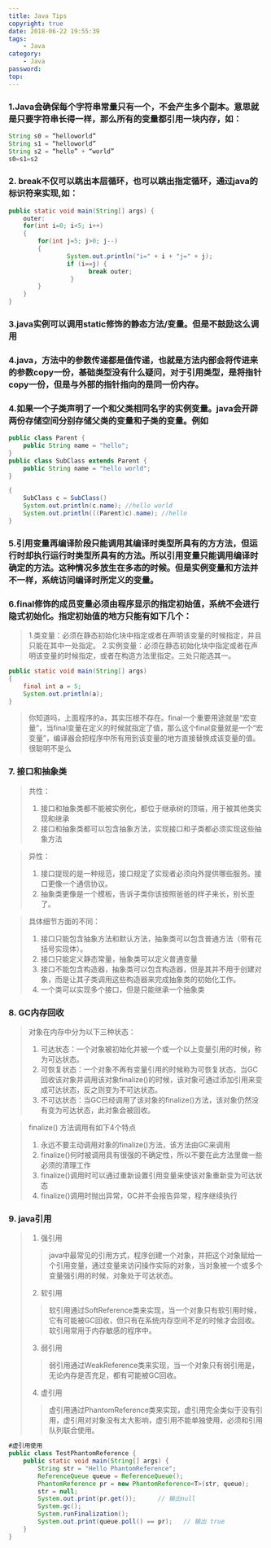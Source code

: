 ```yaml
---
title: Java Tips
copyright: true
date: 2018-06-22 19:55:39
tags: 
    - Java
category: 
    - Java
password:
top:
---
```


### 1.Java会确保每个字符串常量只有一个，不会产生多个副本。意思就是只要字符串长得一样，那么所有的变量都引用一块内存，如：
```java
String s0 = “helloworld”
String s1 = “helloworld”
String s2 = “hello” + “world”
s0=s1=s2
```

### 2. break不仅可以跳出本层循环，也可以跳出指定循环，通过java的标识符来实现,如：
```java
public static void main(String[] args) {
    outer:
    for(int i=0; i<5; i++)
    {
        for(int j=5; j>0; j--)
        {
                System.out.println("i=" + i + "j=" + j);
                if (i==j) {
                      break outer;
                 }
        }
    }
}
```

### 3.java实例可以调用static修饰的静态方法/变量。但是不鼓励这么调用

### 4.java，方法中的参数传递都是值传递，也就是方法内部会将传进来的参数copy一份，基础类型没有什么疑问，对于引用类型，是将指针copy一份，但是与外部的指针指向的是同一份内存。

### 4.如果一个子类声明了一个和父类相同名字的实例变量。java会开辟两份存储空间分别存储父类的变量和子类的变量。例如

```java
public class Parent {
    public String name = "hello";
}
public class SubClass extends Parent {
    public String name = "hello world";
}

{
    SubClass c = SubClass()
    System.out.println(c.name); //hello world
    System.out.println(((Parent)c).name); //hello
}
```

### 5.引用变量再编译阶段只能调用其编译时类型所具有的方方法，但运行时却执行运行时类型所具有的方法。所以引用变量只能调用编译时确定的方法。这种情况多放生在多态的时候。但是实例变量和方法并不一样，系统访问编译时所定义的变量。

### 6.final修饰的成员变量必须由程序显示的指定初始值，系统不会进行隐式初始化。指定初始值的地方只能有如下几个：
>1.类变量：必须在静态初始化块中指定或者在声明该变量的时候指定，并且只能在其中一处指定。
>2.实例变量：必须在静态初始化块中指定或者在声明该变量的时候指定，或者在构造方法里指定。三处只能选其一。

```java
public static void main(String[] args)
{
    final int a = 5;
    System.out.println(a);
}
```
>你知道吗，上面程序的a，其实压根不存在。final一个重要用途就是“宏变量”，当final变量在定义的时候就指定了值，那么这个final变量就是一个“宏变量”，编译器会把程序中所有用到该变量的地方直接替换成该变量的值。很聪明不是么

### 7. 接口和抽象类
>共性：
>1. 接口和抽象类都不能被实例化，都位于继承树的顶端，用于被其他类实现和继承
>2. 接口和抽象类都可以包含抽象方法，实现接口和子类都必须实现这些抽象方法

>异性：
>1. 接口提现的是一种规范，接口规定了实现者必须向外提供哪些服务。接口更像一个通信协议。
>2. 抽象类更像是一个模板，告诉子类你该按照爸爸的样子来长，别长歪了。

>具体细节方面的不同：
>1. 接口只能包含抽象方法和默认方法，抽象类可以包含普通方法（带有花括号实现体）。
>2. 接口只能定义静态常量，抽象类可以定义普通变量
>3. 接口不能包含构造器，抽象类可以包含构造器，但是其并不用于创建对象，而是让其子类调用这些构造器来完成抽象类的初始化工作。
>4. 一个类可以实现多个接口，但是只能继承一个抽象类 

### 8. GC内存回收

>对象在内存中分为以下三种状态：
>1. 可达状态：一个对象被初始化并被一个或一个以上变量引用的时候，称为可达状态。
>2. 可恢复状态：一个对象不再有变量引用的时候称为可恢复状态，当GC回收该对象并调用该对象finalize()的时候，该对象可通过添加引用来变成可达状态，反之则变为不可达状态。
>3. 不可达状态：当GC已经调用了该对象的finalize()方法，该对象仍然没有变为可达状态，此对象会被回收。

>finalize() 方法调用有如下4个特点
>1. 永远不要主动调用对象的finalize()方法，该方法由GC来调用
>2. finalize()何时被调用具有很强的不确定性，所以不要在此方法里做一些必须的清理工作
>3. finalize()调用时可以通过重新设置引用变量来使该对象重新变为可达状态
>4. finalize()调用时抛出异常，GC并不会报告异常，程序继续执行

### 9. java引用

>1. 强引用
>>java中最常见的引用方式，程序创建一个对象，并把这个对象赋给一个引用变量，通过变量来访问操作实际的对象，当对象被一个或多个变量强引用的时候，对象处于可达状态。
>2. 软引用
>>软引用通过SoftReference类来实现，当一个对象只有软引用时候，它有可能被GC回收，但只有在系统内存空间不足的时候才会回收。软引用常用于内存敏感的程序中。
>3. 弱引用
>>弱引用通过WeakReference类来实现，当一个对象只有弱引用是，无论内存是否充足，都有可能被GC回收。
>4. 虚引用
>>虚引用通过PhantomReference类来实现，虚引用完全类似于没有引用，虚引用对对象没有太大影响，虚引用不能单独使用，必须和引用队列联合使用。

```java
#虚引用使用
public class TestPhantomReference {
    public static void main(String[] args) {
        String str = "Hello PhantomReference";
        ReferenceQueue queue = ReferenceQueue();
        PhantomReference pr = new PhantomReference<T>(str, queue);
        str = null;
        System.out.print(pr.get());      // 输出null
        System.gc();
        System.runFinalization();
        System.out.print(queue.poll() == pr);   // 输出 true
    }
}

```